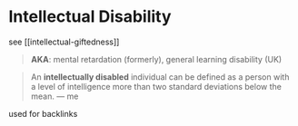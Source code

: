 # Intellectual Disability

see [[intellectual-giftedness]]

> **AKA**: mental retardation (formerly), general learning disability (UK)

> An **intellectually disabled** individual can be defined as a person with a level of intelligence more than two standard deviations below the mean. &mdash; me

used for backlinks
